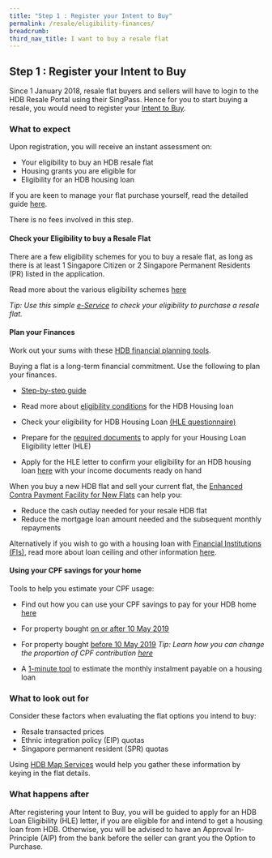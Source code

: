 ```yaml
---
title: "Step 1 : Register your Intent to Buy"
permalink: /resale/eligibility-finances/
breadcrumb: 
third_nav_title: I want to buy a resale flat
---
```


## Step 1 : Register your Intent to Buy 

Since 1 January 2018, resale flat buyers and sellers will have to login to the HDB Resale Portal using their SingPass. Hence for you to start buying a resale, you would need to register your [Intent to Buy](https://services2.hdb.gov.sg/webapp/BB31AWDashboardWeb/BB31PLogin.jsp).

### What to expect 

Upon registration, you will receive an instant assessment on:

- Your eligibility to buy an HDB resale flat 
- Housing grants you are eligible for
- Eligibility for an HDB housing loan

If you are keen to manage your flat purchase yourself, read the detailed guide [here](https://www.hdb.gov.sg/cs/infoweb/residential/buying-a-flat/resale/ways-to-buy).

There is no fees involved in this step.

#### Check your Eligibility to buy a Resale Flat

There are a few eligibility schemes for you to buy a resale flat, as long as there is at least 1 Singapore Citizen or 2 Singapore Permanent Residents (PR) listed in the application. 

Read more about the various eligibility schemes [here](https://www.hdb.gov.sg/cs/infoweb/residential/buying-a-flat/resale/eligibility-)

<em>Tip: Use this simple [e-Service](https://services2.hdb.gov.sg/webapp/BP13EligCheck/BP13SHome?strSystem=CHECK) to check your eligibility to purchase a resale flat.</em>


#### Plan your Finances

Work out your sums with these [HDB financial planning tools](https://www.hdb.gov.sg/cs/infoweb/residential/financing-a-flat-purchase/step-by-step-guide-to-financial-planning).

Buying a flat is a long-term financial commitment. Use the following to plan your finances.

- [Step-by-step guide](https://hdb.gov.sg/cs/infoweb/residential/financing-a-flat-purchase/step-by-step-guide-to-financial-planning)

- Read more about [eligibility conditions](https://hdb.gov.sg/cs/infoweb/residential/financing-a-flat-purchase/housing-loan-from-hdb/eligibility-conditions) for the HDB Housing loan

- Check your eligibility for HDB Housing Loan [(HLE questionnaire)](https://services2.hdb.gov.sg/webapp/BP13EligCheck/BP13SHome?strSystem=CHECK)

- Prepare for the [required documents](https://hdb.gov.sg/cs/infoweb/residential/financing-a-flat-purchase/housing-loan-from-hdb/income-guidelines-and-other-documents) to apply for your Housing Loan Eligibility letter (HLE)

- Apply for the HLE letter to confirm your eligibility for an HDB housing loan [here](https://services2.hdb.gov.sg/webapp/BP27AWHLEApplication/BP27SHome) with your income documents ready on hand

When you buy a new HDB flat and sell your current flat, the [Enhanced Contra Payment Facility for New Flats](https://www.hdb.gov.sg/cs/infoweb/residential/buying-a-flat/resale/schemes-and-grants/enhanced-contra-facility) can help you:
- Reduce the cash outlay needed for your resale HDB flat
- Reduce the mortgage loan amount needed and the subsequent monthly repayments

Alternatively if you wish to go with a housing loan with [Financial Institutions (FIs)](https://eservices.mas.gov.sg/fid), read more about loan ceiling and other information [here](https://hdb.gov.sg/cs/infoweb/residential/financing-a-flat-purchase/housing-loan-from-banks). 

#### Using your CPF savings for your home

Tools to help you estimate your CPF usage:

- Find out how you can use your CPF savings to pay for your HDB home [here](https://www.cpf.gov.sg/Members/Schemes/schemes/housing/public-housing-scheme)

- For property bought [on or after 10 May 2019](https://www.cpf.gov.sg/eSvc/Web/Schemes/CpfHousingUsage/Input1)

- For property bought [before 10 May 2019](https://www.cpf.gov.sg/eSvc/Web/Schemes/CpfHousingWithdrawalLimits/CpfHousingWithdrawalLimits)
<em>Tip: Learn how you can change the proportion of CPF contribution [here](https://www.cpf.gov.sg/members/FAQ/schemes/housing/housing-scheme/FAQDetails?category=housing&group=Housing+Scheme&ajfaqid=2185620&folderid=11415)</em>

- A [1-minute tool](https://www.cpf.gov.sg/eSvc/Web/Schemes/MonthlyInstallment/MonthlyInstallmentCalculate) to estimate the monthly instalment payable on a housing loan


### What to look out for

Consider these factors when evaluating the flat options you intend to buy:

- Resale transacted prices
- Ethnic integration policy (EIP) quotas
- Singapore permanent resident (SPR) quotas 

Using [HDB Map Services](https://services2.hdb.gov.sg/web/fi10/emap.html) would help you gather these information by keying in the flat details.

### What happens after

After registering your Intent to Buy, you will be guided to apply for an HDB Loan Eligibility (HLE) letter, if you are eligible for and intend to get a housing loan from HDB. Otherwise, you will be advised to have an Approval In-Principle (AIP) from the bank before the seller can grant you the Option to Purchase.



